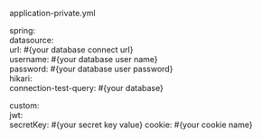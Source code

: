 application-private.yml   

spring:    
    datasource:    
        url: #{your database connect url}    
        username: #{your database user name}    
        password: #{your database user password}    
        hikari:    
            connection-test-query: #{your database}    
               
custom:    
    jwt:    
        secretKey: #{your secret key value}
        cookie: #{your cookie name}